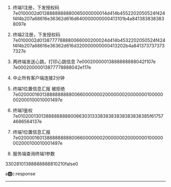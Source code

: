1. 终端1注册，下发授权码
7e0100002d0138888888880065000000014d414b4552202050524f424f4f4b207a68616e36362d616d640000000000413101b4a8413838383838097e
2. 终端2注册，下发授权码
7e0100002d0138777788880066000200024d414b4532202050524f424f4f4b207a68616e36362d616d320000000000413202b4a8413737373737327e
3. 两终端发送心跳，打印心跳信息
7e00020000013888888888042f107e
7e00020000013877778888042e117e
4. 中止所有客户端连接2分钟

5. 终端1位置信息汇报 被拒绝
7e02000016013888888888006600000002000000020000000100000002000100010001497e

6. 终端1鉴权
7e0102001301388888888800663031333838383838383838385f617574686564137e

7. 终端1位置信息汇报
7e02000016013888888888006600000002000000020000000100000002000100010001497e

8. 服务端查询终端1参数
<?xml version="1.0" ?><com.ant.msger.base.dto.jt808.basics.Message><body class="com.ant.msger.base.dto.jt808.ParameterSetting"><parameters></parameters></body><type>33028</type><bodyProperties>1</bodyProperties><mobileNumber>013888888888</mobileNumber><serialNumber>102</serialNumber><bodyLength>1</bodyLength><encryptionType>0</encryptionType><subPackage>false</subPackage><reservedBit>0</reservedBit></com.ant.msger.base.dto.jt808.basics.Message>

a:b:c:response





--------
